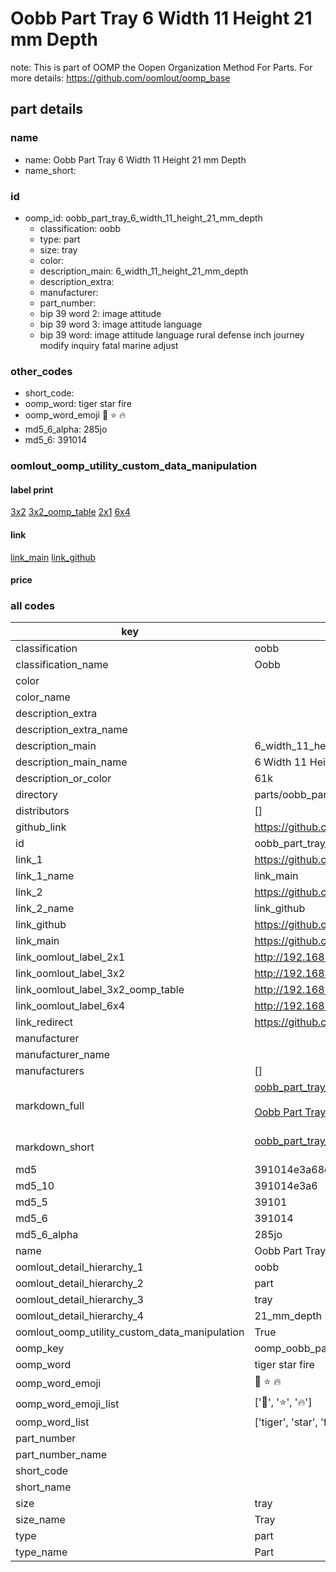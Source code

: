 # Oobb Part Tray 6 Width 11 Height 21 mm Depth  

note: This is part of OOMP the Oopen Organization Method For Parts. For more details: https://github.com/oomlout/oomp_base

##  part details
  







### name
* name: Oobb Part Tray 6 Width 11 Height 21 mm Depth
* name_short: 
### id
* oomp_id: oobb_part_tray_6_width_11_height_21_mm_depth
  * classification: oobb
  * type: part
  * size: tray
  * color: 
  * description_main: 6_width_11_height_21_mm_depth
  * description_extra: 
  * manufacturer: 
  * part_number: 
  * bip 39 word 2: image attitude
  * bip 39 word 3: image attitude language
  * bip 39 word: image attitude language rural defense inch journey modify inquiry fatal marine adjust

### other_codes
* short_code: 
* oomp_word: tiger star fire
* oomp_word_emoji :tiger: :star: :fire:
* md5_6_alpha: 285jo
* md5_6: 391014






### oomlout_oomp_utility_custom_data_manipulation
#### label print
[3x2](http://192.168.1.245:1112/?label=oomp%20285jo)
[3x2_oomp_table](http://192.168.1.108:1112/?label=oomp%20285jo)
[2x1](http://192.168.1.242:1112/?label=oomp%20285jo)
[6x4](http://192.168.1.55:1112/?label=oomp%20285jo)    

#### link

[link_main](https://github.com/oomlout/oomlout_oomp_version_1_messy/tree/main/parts/oobb_part_tray_6_width_11_height_21_mm_depth) [link_github](https://github.com/oomlout/oomlout_oomp_version_1_messy/tree/main/parts/oobb_part_tray_6_width_11_height_21_mm_depth)                             

#### price







### all codes 
| key | value |  
| --- | --- |  
| classification | oobb |  
| classification_name | Oobb |  
| color |  |  
| color_name |  |  
| description_extra |  |  
| description_extra_name |  |  
| description_main | 6_width_11_height_21_mm_depth |  
| description_main_name | 6 Width 11 Height 21 mm Depth |  
| description_or_color | 61k |  
| directory | parts/oobb_part_tray_6_width_11_height_21_mm_depth |  
| distributors | [] |  
| github_link | https://github.com/oomlout/oomlout_oomp_part_src/tree/main/parts/oobb_part_tray_6_width_11_height_21_mm_depth |  
| id | oobb_part_tray_6_width_11_height_21_mm_depth |  
| link_1 | https://github.com/oomlout/oomlout_oomp_version_1_messy/tree/main/parts/oobb_part_tray_6_width_11_height_21_mm_depth |  
| link_1_name | link_main |  
| link_2 | https://github.com/oomlout/oomlout_oomp_version_1_messy/tree/main/parts/oobb_part_tray_6_width_11_height_21_mm_depth |  
| link_2_name | link_github |  
| link_github | https://github.com/oomlout/oomlout_oomp_version_1_messy/tree/main/parts/oobb_part_tray_6_width_11_height_21_mm_depth |  
| link_main | https://github.com/oomlout/oomlout_oomp_version_1_messy/tree/main/parts/oobb_part_tray_6_width_11_height_21_mm_depth |  
| link_oomlout_label_2x1 | http://192.168.1.242:1112/?label=oomp%20285jo |  
| link_oomlout_label_3x2 | http://192.168.1.245:1112/?label=oomp%20285jo |  
| link_oomlout_label_3x2_oomp_table | http://192.168.1.108:1112/?label=oomp%20285jo |  
| link_oomlout_label_6x4 | http://192.168.1.55:1112/?label=oomp%20285jo |  
| link_redirect | https://github.com/oomlout/oomlout_oomp_version_1_messy/tree/main/parts/oobb_part_tray_6_width_11_height_21_mm_depth |  
| manufacturer |  |  
| manufacturer_name |  |  
| manufacturers | [] |  
| markdown_full | [oobb_part_tray_6_width_11_height_21_mm_depth](none)<br>[](none)<br>[Oobb Part Tray 6 Width 11 Height 21 Mm Depth](none)<br><br> |  
| markdown_short | [oobb_part_tray_6_width_11_height_21_mm_depth](none)<br><br> |  
| md5 | 391014e3a68eaf0dc91cbbd8f9c3ab8a |  
| md5_10 | 391014e3a6 |  
| md5_5 | 39101 |  
| md5_6 | 391014 |  
| md5_6_alpha | 285jo |  
| name | Oobb Part Tray 6 Width 11 Height 21 mm Depth |  
| oomlout_detail_hierarchy_1 | oobb |  
| oomlout_detail_hierarchy_2 | part |  
| oomlout_detail_hierarchy_3 | tray |  
| oomlout_detail_hierarchy_4 | 21_mm_depth |  
| oomlout_oomp_utility_custom_data_manipulation | True |  
| oomp_key | oomp_oobb_part_tray_6_width_11_height_21_mm_depth |  
| oomp_word | tiger star fire |  
| oomp_word_emoji | :tiger: :star: :fire: |  
| oomp_word_emoji_list | [':tiger:', ':star:', ':fire:'] |  
| oomp_word_list | ['tiger', 'star', 'fire'] |  
| part_number |  |  
| part_number_name |  |  
| short_code |  |  
| short_name |  |  
| size | tray |  
| size_name | Tray |  
| type | part |  
| type_name | Part |  
